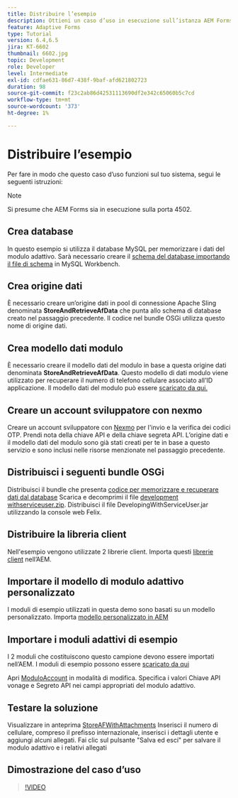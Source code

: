 ```yaml
---
title: Distribuire l’esempio
description: Ottieni un caso d’uso in esecuzione sull’istanza AEM Forms locale
feature: Adaptive Forms
type: Tutorial
version: 6.4,6.5
jira: KT-6602
thumbnail: 6602.jpg
topic: Development
role: Developer
level: Intermediate
exl-id: cdfae631-86d7-438f-9baf-afd621802723
duration: 98
source-git-commit: f23c2ab86d42531113690df2e342c65060b5c7cd
workflow-type: tm+mt
source-wordcount: '373'
ht-degree: 1%

---
```


# Distribuire l’esempio

Per fare in modo che questo caso d’uso funzioni sul tuo sistema, segui le seguenti istruzioni:

>[!NOTE]
>Si presume che AEM Forms sia in esecuzione sulla porta 4502.


## Crea database

In questo esempio si utilizza il database MySQL per memorizzare i dati del modulo adattivo. Sarà necessario creare il [schema del database importando il file di schema](assets/data-base-schema.sql) in MySQL Workbench.

## Crea origine dati

È necessario creare un’origine dati in pool di connessione Apache Sling denominata **StoreAndRetrieveAfData** che punta allo schema di database creato nel passaggio precedente. Il codice nel bundle OSGi utilizza questo nome di origine dati.

## Crea modello dati modulo

È necessario creare il modello dati del modulo in base a questa origine dati denominata **StoreAndRetrieveAfData**. Questo modello di dati modulo viene utilizzato per recuperare il numero di telefono cellulare associato all’ID applicazione. Il modello dati del modulo può essere [scaricato da qui.](assets/2-Factor-Authentication-DataSource-and-FDM.zip)

## Creare un account sviluppatore con nexmo

Creare un account sviluppatore con [Nexmo](https://dashboard.nexmo.com/) per l&#39;invio e la verifica dei codici OTP. Prendi nota della chiave API e della chiave segreta API. L’origine dati e il modello dati del modulo sono già stati creati per te in base a questo servizio e sono inclusi nelle risorse menzionate nel passaggio precedente.

## Distribuisci i seguenti bundle OSGi

Distribuisci il bundle che presenta [codice per memorizzare e recuperare dati dal database](assets/SaveAndResume.core-1.0.0-SNAPSHOT.jar)
Scarica e decomprimi il file [development withserviceuser.zip](https://experienceleague.adobe.com/docs/experience-manager-learn/assets/developingwithserviceuser.zip).
Distribuisci il file DevelopingWithServiceUser.jar utilizzando la console web Felix.

## Distribuire la libreria client

Nell&#39;esempio vengono utilizzate 2 librerie client. Importa questi [librerie client](assets/store-af-with-attachments-client-lib.zip) nell’AEM.

## Importare il modello di modulo adattivo personalizzato

I moduli di esempio utilizzati in questa demo sono basati su un modello personalizzato. Importa [modello personalizzato in AEM](assets/custom-template-with-page-component.zip)

## Importare i moduli adattivi di esempio

I 2 moduli che costituiscono questo campione devono essere importati nell’AEM. I moduli di esempio possono essere [scaricato da qui](assets/sample-forms.zip)

Apri [ModuloAccount](http://localhost:4502/editor.html/content/forms/af/myaccountform.html) in modalità di modifica. Specifica i valori Chiave API vonage e Segreto API nei campi appropriati del modulo adattivo.

## Testare la soluzione

Visualizzare in anteprima [StoreAFWithAttachments](http://localhost:4502/content/dam/formsanddocuments/storeafwithattachments/jcr:content?wcmmode=disabled)
Inserisci il numero di cellulare, compreso il prefisso internazionale, inserisci i dettagli utente e aggiungi alcuni allegati. Fai clic sul pulsante &quot;Salva ed esci&quot; per salvare il modulo adattivo e i relativi allegati


## Dimostrazione del caso d’uso

>[!VIDEO](https://video.tv.adobe.com/v/327122?quality=12&learn=on)
